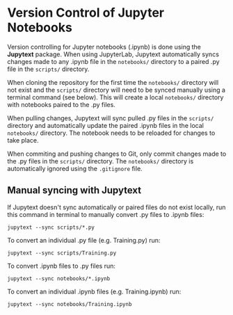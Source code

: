 # Version Control of Jupyter Notebooks
Version controlling for Jupyter notebooks (.ipynb) is done using the **Jupytext** package. 
When using JupyterLab, Jupytext automatically syncs changes made to any .ipynb file in the `notebooks/` directory to a paired .py file in the `scripts/` directory.

When cloning the repository for the first time the `notebooks/` directory will not exist and the `scripts/` directory will need to be synced manually using a terminal command (see below). 
This will create a local `notebooks/` directory with notebooks paired to the .py files.

When pulling changes, Jupytext will sync pulled .py files in the `scripts/` directory and automatically update the paired .ipynb files in the local `notebooks/` directory.
The notebook needs to be reloaded for changes to take place.

When commiting  and pushing changes to Git, only commit changes made to the .py files in the `scripts/` directory. 
The `notebooks/` directory is automatically ignored using the `.gitignore` file.

## Manual syncing with Jupytext
If Jupytext doesn't sync automatically or paired files do not exist locally, run this command in terminal to manually convert .py files to .ipynb files:

```jupytext --sync scripts/*.py```

To convert an individual .py file (e.g. Training.py) run:

```jupytext --sync scripts/Training.py```

To convert .ipynb files to .py files run:

```jupytext --sync notebooks/*.ipynb```

To convert an individual .ipynb files (e.g. Training.ipynb) run:

```jupytext --sync notebooks/Training.ipynb```
